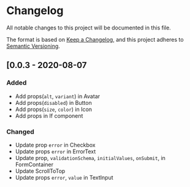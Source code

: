 # Changelog
All notable changes to this project will be documented in this file.

The format is based on [Keep a Changelog](https://keepachangelog.com/en/1.0.0/),
and this project adheres to [Semantic Versioning](https://semver.org/spec/v2.0.0.html).

## [0.0.3 - 2020-08-07
### Added
 - Add props(`alt`, `variant`) in Avatar
 - Add props(`disabled`) in Button
 - Add props(`size`, `color`) in Icon
 - Add props in If component

### Changed
 - Update prop `error` in Checkbox 
 - Update props `error` in ErrorText
 - Update prop, `validationSchema`, `initialValues`, `onSubmit`, in FormContainer 
 - Update ScrollToTop
 - Update props `error`, `value` in TextInput

[0.0.3]: https://github.com/platformbuilders/react-ui/releases/tag/v0.0.3
